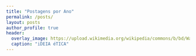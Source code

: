 ```yaml
---
title: "Postagens por Ano"
permalink: /posts/
layout: posts
author_profile: true
header:
  overlay_image: https://upload.wikimedia.org/wikipedia/commons/b/bd/Wall_street_of_the_tombs_sacred_way_Kerameikos_Athens.jpg
  caption: "iDEIA éTICA"
---
```

